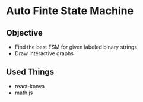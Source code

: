 # Auto Finte State Machine

## Objective

- Find the best FSM for given labeled binary strings
- Draw interactive graphs

## Used Things

- react-konva
- math.js
